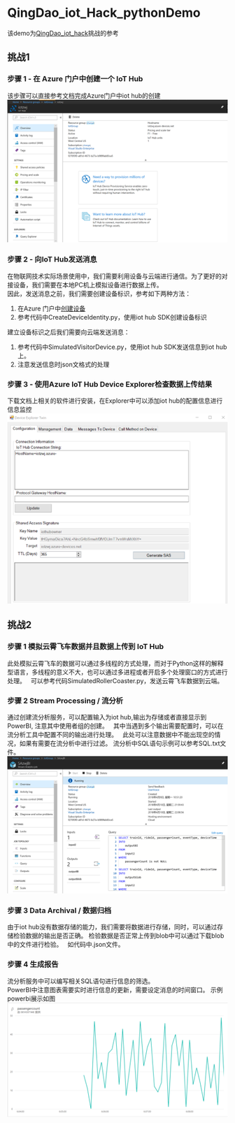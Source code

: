 # QingDao_iot_Hack_pythonDemo  

该demo为[QingDao_iot_hack](https://github.com/Nick287/IoT-Hastfest-Qingdao)挑战的参考

## 挑战1

### 步骤 1 - 在 Azure 门户中创建一个 IoT Hub  
该步骤可以直接参考文档完成Azure门户中iot hub的创建
![iothub](iothub.png)

### 步骤 2 - 向IoT Hub发送消息
在物联网技术实际场景使用中，我们需要利用设备与云端进行通信。为了更好的对接设备，我们需要在本地PC机上模拟设备进行数据上传。  
因此，发送消息之前，我们需要创建设备标识，参考如下两种方法：  
1. 在Azure 门户中[创建设备](https://docs.microsoft.com/en-us/azure/iot-hub/iot-hub-csharp-csharp-device-management-get-started)
2. 参考代码中CreateDeviceIdentity.py，使用iot hub SDK创建设备标识

建立设备标识之后我们需要向云端发送消息：
1. 参考代码中SimulatedVisitorDevice.py，使用iot hub SDK发送信息到iot hub上。
2. 注意发送信息时json文格式的处理

### 步骤 3 - 使用Azure IoT Hub Device Explorer检查数据上传结果  
下载文档上相关的软件进行安装，在Explorer中可以添加iot hub的配置信息进行信息监控
![device_explorer](device_explorer.png)

## 挑战2

### 步骤 1 模拟云霄飞车数据并且数据上传到 IoT Hub
此处模拟云霄飞车的数据可以通过多线程的方式处理，而对于Python这样的解释型语言，多线程的意义不大，也可以通过多进程或者开启多个处理窗口的方式进行处理。  
可以参考代码SimulatedRollerCoaster.py，发送云霄飞车数据到云端。  

### 步骤 2 Stream Processing / 流分析
通过创建流分析服务，可以配置输入为iot hub,输出为存储或者直接显示到PowerBI, 注意其中使用者组的创建。  
其中当遇到多个输出需要配置时，可以在流分析工具中配置不同的输出进行处理。  
此处可以注意数据中不能出现空的情况，如果有需要在流分析中进行过滤。
流分析中SQL语句示例可以参考SQL.txt文件。
![SA](SA.png)

### 步骤 3 Data Archival / 数据归档
由于iot hub没有数据存储的能力，我们需要将数据进行存储，同时，可以通过存储检验数据的输出是否正确。
检验数据是否正常上传到blob中可以通过下载blob中的文件进行检验。  
如代码中.json文件。

### 步骤 4 生成报告
流分析服务中可以编写相关SQL语句进行信息的筛选。  
PowerBI中注意图表需要实时进行信息的更新，需要设定消息的时间窗口。
示例powerbi展示如图
![power bi](powerbi.png)
